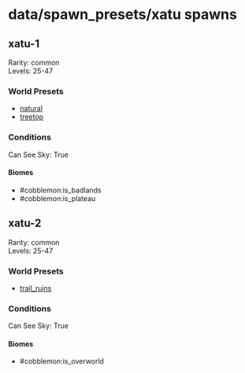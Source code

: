 # data/spawn_presets/xatu spawns  
  
## xatu-1  
Rarity: common  
Levels: 25-47  
  
### World Presets  
* [natural](/data/spawn_data/natural.md)  
* [treetop](/data/spawn_data/treetop.md)  
  
### Conditions  
Can See Sky: True  
  
#### Biomes  
  * #cobblemon:is_badlands
  * #cobblemon:is_plateau
  
  
## xatu-2  
Rarity: common  
Levels: 25-47  
  
### World Presets  
* [trail_ruins](/data/spawn_data/trail_ruins.md)  
  
### Conditions  
Can See Sky: True  
  
#### Biomes  
  * #cobblemon:is_overworld
  
